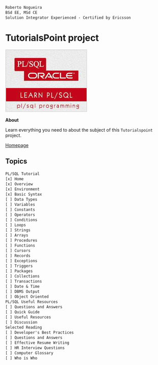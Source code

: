 ```
Roberto Nogueira  
BSd EE, MSd CE
Solution Integrator Experienced - Certified by Ericsson
```
# TutorialsPoint project

![tutorialspoint image](images/tutorialspoint.png)

**About**

Learn everything you need to about the subject of this `Tutorialspoint` project.

[Homepage](https://www.tutorialspoint.com/plsql/index.htm)

## Topics
```
PL/SQL Tutorial
[x] Home
[x] Overview
[x] Environment
[x] Basic Syntax
[ ] Data Types
[ ] Variables
[ ] Constants
[ ] Operators
[ ] Conditions
[ ] Loops
[ ] Strings
[ ] Arrays
[ ] Procedures
[ ] Functions
[ ] Cursors
[ ] Records
[ ] Exceptions
[ ] Triggers
[ ] Packages
[ ] Collections
[ ] Transactions
[ ] Date & Time
[ ] DBMS Output
[ ] Object Oriented
PL/SQL Useful Resources
[ ] Questions and Answers
[ ] Quick Guide
[ ] Useful Resources
[ ] Discussion
Selected Reading
[ ] Developer's Best Practices
[ ] Questions and Answers
[ ] Effective Resume Writing
[ ] HR Interview Questions
[ ] Computer Glossary
[ ] Who is Who
```
